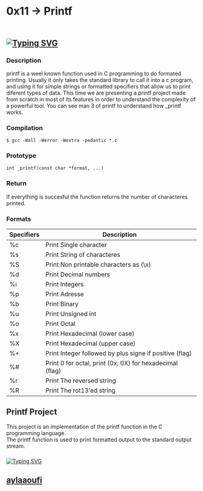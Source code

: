 
# 0x11 -> Printf

## </br>[![Typing SVG](https://readme-typing-svg.demolab.com?font=Fira+Code&size=35&pause=1000&color=f034fd&width=800&lines=-------------------------------------)](https://git.io/typing-svg)



<h3> Description</h3>
<p>printf is a weel known function used in C programming to do formated printing. Usually it only takes the standard library 
<stdio.h> to call it into a c program, and using it for simple strings or formatted specifiers that allow us to print diferent types of data. This time we are presenting a printf project made from scratch in most of its features in order to understand the complexity of a powerful tool. You can see man 3 of printf to understand how _printf works.</p>

<h3> Compilation</h3>

```$ gcc -Wall -Werror -Wextra -pedantic *.c```


<h3> Prototype</h3>

```int _printf(const char *format, ...)```


<h3>Return</h3>
If everything is succesful the function returns the number of characteres printed.

<h3>Formats</h3>

| Specifiers      | Description |
| ----------- | ----------- |
| %c  | Print Single character |
| %s  | Print String of characteres |
| %S  | Print Non printable characters as (\x) |
| %d  | Print Decimal numbers|
| %i  | Print Integers |
| %p  | Print Adresse |
| %b  | Print Binary |
| %u  | Print Unsigned int|
| %o  | Print Octal |
| %x  | Print Hexadecimal (lower case) |
| %X  | Print Hexadecimal (upper case) |
| %+  | Print Integer followed by plus signe if positive (flag) |
| %#  | Print 0 for octal, print (0x, 0X) for hexadecimal (flag) |
| %r  | Print The reversed string |
| %R  | Print The rot13'ed string |


## Printf Project
This project is an implementation of the printf function in the C programming language. </br>
The printf function is used to print formatted output to the standard output stream.
###

[![Typing SVG](https://readme-typing-svg.herokuapp.com?font=Fira+Code&duration=2000&pause=500&color=f034fd&multiline=true&width=355&height=80&lines=printf%28%22Printf%20project%20collab%20;AadelAferyad%20and%20ACHUX21%22%29%3B)](https://git.io/typing-svg)

## [aylaaoufi](https://github.com/aylaaoufi)
